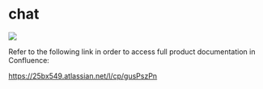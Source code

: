 # chat


![](https://github.com/25bx549/chat/tree/master/licecap1.gif)  





Refer to the following link in order to access full product documentation in Confluence:

https://25bx549.atlassian.net/l/cp/gusPszPn




